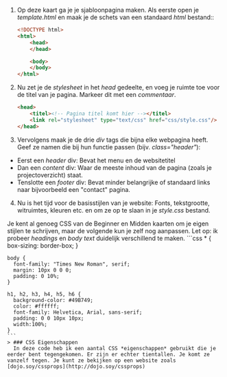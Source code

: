1. Op deze kaart ga je je sjabloonpagina maken. Als eerste open je *template.html* en maak je de schets van een standaard *html* bestand::
    ```html
    <!DOCTYPE html>
    <html>
        <head>
        </head>

        <body>
        </body>
    </html>
    ```

2. Nu zet je de *stylesheet* in het *head* gedeelte, en voeg je ruimte toe voor de titel van je pagina. Markeer dit met een *commentaar*.
    ```html
    <head>
        <titel><!-- Pagina titel komt hier --></titel>
        <link rel="stylesheet" type="text/css" href="css/style.css"/>
    </head>
    ```

3. Vervolgens maak je de drie *div* tags die bijna elke webpagina heeft. Geef ze namen die bij hun functie passen (bijv. *class="header"*):
  * Eerst een *header* div: Bevat het menu en de websitetitel
  * Dan een *content* div: Waar de meeste inhoud van de pagina (zoals je projectoverzicht) staat.
  * Tenslotte een *footer* div: Bevat minder belangrijke of standaard links naar bijvoorbeeld een "contact" pagina.

4. Nu is het tijd voor de basisstijlen van je website: Fonts, tekstgrootte, witruimtes, kleuren etc. en om ze op te slaan in je *style.css* bestand.

  Je kent al genoeg CSS van de Beginner en Midden kaarten om je eigen stijlen te schrijven, maar de volgende kun je zelf nog aanpassen. Let op: ik probeer *headings* en *body text* duidelijk verschillend te maken.
    ```css
    * {
        box-sizing: border-box;
      }

    body {
      font-family: "Times New Roman", serif;
      margin: 10px 0 0 0;
      padding: 0 10%;
    }

    h1, h2, h3, h4, h5, h6 {
      background-color: #49B749;
      color: #ffffff;
      font-family: Helvetica, Arial, sans-serif;
      padding: 0 0 10px 10px;
      width:100%;
    }
    ```
    > ### CSS Eigenschappen
      In deze code heb ik een aantal CSS *eigenschappen* gebruikt die je eerder bent tegengekomen. Er zijn er echter tientallen. Je komt ze vanzelf tegen. Je kunt ze bekijken op een website zoals [dojo.soy/cssprops](http://dojo.soy/cssprops)
